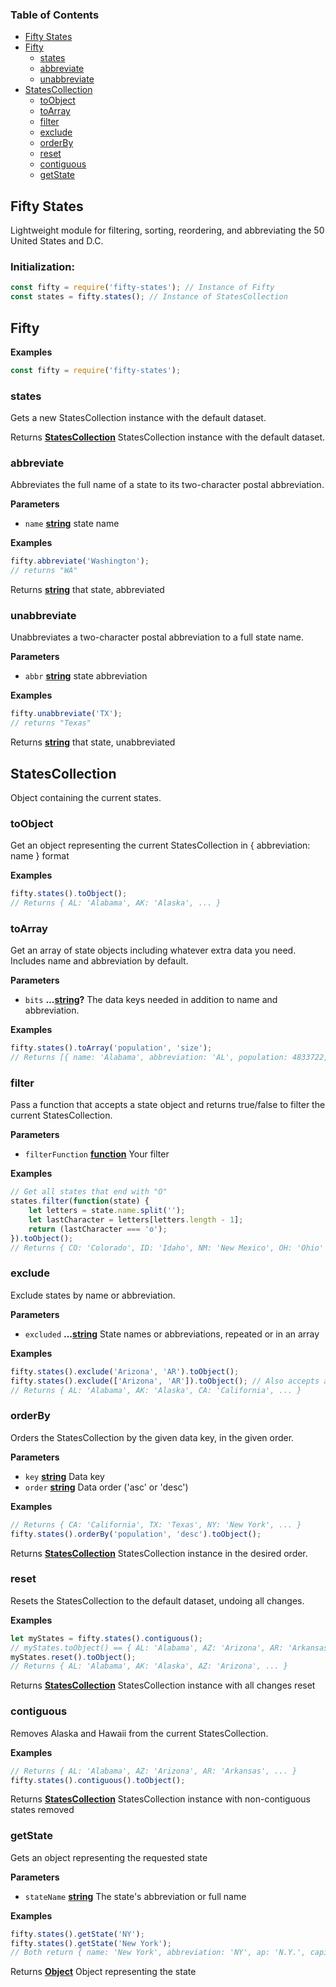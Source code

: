 <!-- Generated by documentation.js. Update this documentation by updating the source code. -->

### Table of Contents

-   [Fifty States](#fifty-states)
-   [Fifty](#fifty)
    -   [states](#states)
    -   [abbreviate](#abbreviate)
    -   [unabbreviate](#unabbreviate)
-   [StatesCollection](#statescollection)
    -   [toObject](#toobject)
    -   [toArray](#toarray)
    -   [filter](#filter)
    -   [exclude](#exclude)
    -   [orderBy](#orderby)
    -   [reset](#reset)
    -   [contiguous](#contiguous)
    -   [getState](#getstate)

## Fifty States

Lightweight module for filtering, sorting, reordering, and abbreviating the 50 United States and D.C.

### Initialization:

```javascript
const fifty = require('fifty-states'); // Instance of Fifty
const states = fifty.states(); // Instance of StatesCollection
```


## Fifty

**Examples**

```javascript
const fifty = require('fifty-states');
```

### states

Gets a new StatesCollection instance with the default dataset.

Returns **[StatesCollection](#statescollection)** StatesCollection instance with the default dataset.

### abbreviate

Abbreviates the full name of a state to its two-character postal abbreviation.

**Parameters**

-   `name` **[string](https://developer.mozilla.org/docs/Web/JavaScript/Reference/Global_Objects/String)** state name

**Examples**

```javascript
fifty.abbreviate('Washington');
// returns "WA"
```

Returns **[string](https://developer.mozilla.org/docs/Web/JavaScript/Reference/Global_Objects/String)** that state, abbreviated

### unabbreviate

Unabbreviates a two-character postal abbreviation to a full state name.

**Parameters**

-   `abbr` **[string](https://developer.mozilla.org/docs/Web/JavaScript/Reference/Global_Objects/String)** state abbreviation

**Examples**

```javascript
fifty.unabbreviate('TX');
// returns "Texas"
```

Returns **[string](https://developer.mozilla.org/docs/Web/JavaScript/Reference/Global_Objects/String)** that state, unabbreviated

## StatesCollection

Object containing the current states.

### toObject

Get an object representing the current StatesCollection in { abbreviation: name } format

**Examples**

```javascript
fifty.states().toObject();
// Returns { AL: 'Alabama', AK: 'Alaska', ... }
```

### toArray

Get an array of state objects including whatever extra data you need. Includes name and abbreviation by default.

**Parameters**

-   `bits` **...[string](https://developer.mozilla.org/docs/Web/JavaScript/Reference/Global_Objects/String)?** The data keys needed in addition to name and abbreviation.

**Examples**

```javascript
fifty.states().toArray('population', 'size');
// Returns [{ name: 'Alabama', abbreviation: 'AL', population: 4833722, size: 52420 }, { name: 'Alaska', abbreviation: 'AK', population: 735132, size: 665384 }, ... ]
```

### filter

Pass a function that accepts a state object and returns true/false to filter the current StatesCollection.

**Parameters**

-   `filterFunction` **[function](https://developer.mozilla.org/docs/Web/JavaScript/Reference/Statements/function)** Your filter

**Examples**

```javascript
// Get all states that end with "O"
states.filter(function(state) {
    let letters = state.name.split('');
    let lastCharacter = letters[letters.length - 1];
    return (lastCharacter === 'o');
}).toObject();
// Returns { CO: 'Colorado', ID: 'Idaho', NM: 'New Mexico', OH: 'Ohio' }
```

### exclude

Exclude states by name or abbreviation.

**Parameters**

-   `excluded` **...[string](https://developer.mozilla.org/docs/Web/JavaScript/Reference/Global_Objects/String)** State names or abbreviations, repeated or in an array

**Examples**

```javascript
fifty.states().exclude('Arizona', 'AR').toObject();
fifty.states().exclude(['Arizona', 'AR']).toObject(); // Also accepts arrays
// Returns { AL: 'Alabama', AK: 'Alaska', CA: 'California', ... }
```

### orderBy

Orders the StatesCollection by the given data key, in the given order.

**Parameters**

-   `key` **[string](https://developer.mozilla.org/docs/Web/JavaScript/Reference/Global_Objects/String)** Data key
-   `order` **[string](https://developer.mozilla.org/docs/Web/JavaScript/Reference/Global_Objects/String)** Data order ('asc' or 'desc')

**Examples**

```javascript
// Returns { CA: 'California', TX: 'Texas', NY: 'New York', ... }
fifty.states().orderBy('population', 'desc').toObject();
```

Returns **[StatesCollection](#statescollection)** StatesCollection instance in the desired order.

### reset

Resets the StatesCollection to the default dataset, undoing all changes.

**Examples**

```javascript
let myStates = fifty.states().contiguous();
// myStates.toObject() == { AL: 'Alabama', AZ: 'Arizona', AR: 'Arkansas', ... }
myStates.reset().toObject();
// Returns { AL: 'Alabama', AK: 'Alaska', AZ: 'Arizona', ... }
```

Returns **[StatesCollection](#statescollection)** StatesCollection instance with all changes reset

### contiguous

Removes Alaska and Hawaii from the current StatesCollection.

**Examples**

```javascript
// Returns { AL: 'Alabama', AZ: 'Arizona', AR: 'Arkansas', ... }
fifty.states().contiguous().toObject();
```

Returns **[StatesCollection](#statescollection)** StatesCollection instance with non-contiguous states removed

### getState

Gets an object representing the requested state

**Parameters**

-   `stateName` **[string](https://developer.mozilla.org/docs/Web/JavaScript/Reference/Global_Objects/String)** The state's abbreviation or full name

**Examples**

```javascript
fifty.states().getState('NY');
fifty.states().getState('New York');
// Both return { name: 'New York', abbreviation: 'NY', ap: 'N.Y.', capital: 'Albany', population: 19651127, size: 54555 }
```

Returns **[Object](https://developer.mozilla.org/docs/Web/JavaScript/Reference/Global_Objects/Object)** Object representing the state
